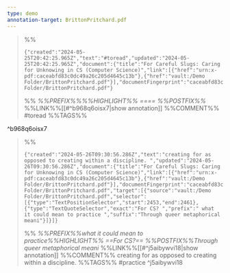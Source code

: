 ```yaml
---
type: demo
annotation-target: BrittonPritchard.pdf
---
```




>%%
>```annotation-json
>{"created":"2024-05-25T20:42:25.965Z","text":"#toread","updated":"2024-05-25T20:42:25.965Z","document":{"title":"For Careful Slugs: Caring for Unknowing in CS (Computer Science)","link":[{"href":"urn:x-pdf:caceabfd83c0dc49a26c205d4645c13b"},{"href":"vault:/Demo Folder/BrittonPritchard.pdf"}],"documentFingerprint":"caceabfd83c0dc49a26c205d4645c13b"},"uri":"vault:/Demo Folder/BrittonPritchard.pdf"}
>```
>%%
>*%%PREFIX%%%%HIGHLIGHT%% ==== %%POSTFIX%%*
>%%LINK%%[[#^b968q6oisx7|show annotation]]
>%%COMMENT%%
>#toread
>%%TAGS%%
>
^b968q6oisx7


>%%
>```annotation-json
>{"created":"2024-05-26T09:30:56.286Z","text":"creating for as opposed to creating within a discipline. ","updated":"2024-05-26T09:30:56.286Z","document":{"title":"For Careful Slugs: Caring for Unknowing in CS (Computer Science)","link":[{"href":"urn:x-pdf:caceabfd83c0dc49a26c205d4645c13b"},{"href":"vault:/Demo Folder/BrittonPritchard.pdf"}],"documentFingerprint":"caceabfd83c0dc49a26c205d4645c13b"},"uri":"vault:/Demo Folder/BrittonPritchard.pdf","target":[{"source":"vault:/Demo Folder/BrittonPritchard.pdf","selector":[{"type":"TextPositionSelector","start":2453,"end":2461},{"type":"TextQuoteSelector","exact":"For CS? ","prefix":" what it could mean to practice ","suffix":"Through queer metaphorical meani"}]}]}
>```
>%%
>*%%PREFIX%%what it could mean to practice%%HIGHLIGHT%% ==For CS?== %%POSTFIX%%Through queer metaphorical meani*
>%%LINK%%[[#^j5aibywvi18|show annotation]]
>%%COMMENT%%
>creating for as opposed to creating within a discipline. 
>%%TAGS%%
>#practice
^j5aibywvi18
